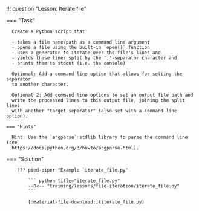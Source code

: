 !!! question "Lesson: Iterate file"

   === "Task"

      Create a Python script that

      - takes a file name/path as a command line argument
      - opens a file using the built-in `open()` function
      - uses a generator to iterate over the file's lines and
      - yields these lines split by the ','-separator character and
      - prints them to stdout (i.e. the console)

      Optional: Add a command line option that allows for setting the separator
      to another character.

      Optional 2: Add command line options to set an output file path and
      write the processed lines to this output file, joining the split lines
      with another "target separator" (also set with a command line option).

    === "Hints"

      Hint: Use the `argparse` stdlib library to parse the command line (see
      https://docs.python.org/3/howto/argparse.html).

   
   === "Solution"

        ??? pied-piper "Example `iterate_file.py"

            ``` python title="iterate_file.py"
            --8<-- "training/lessons/file-iteration/iterate_file.py"
            ```

            [:material-file-download:](iterate_file.py)
